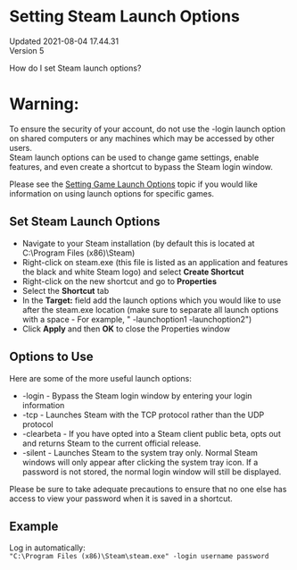 # Setting Steam Launch Options
Updated 2021-08-04 17.44.31  
Version 5  

How do I set Steam launch options?  
  
  # Warning:
To ensure the security of your account, do not use the -login launch option on shared computers or any machines which may be accessed by other users.  
Steam launch options can be used to change game settings, enable features, and even create a shortcut to bypass the Steam login window.  
  
Please see the [Setting Game Launch Options](https://help.steampowered.com/en/faqs/view/7D01-D2DD-D75E-2955) topic if you would like information on using launch options for specific games.  
  
## Set Steam Launch Options
* Navigate to your Steam installation (by default this is located at C:\Program Files (x86)\Steam)
* Right-click on steam.exe (this file is listed as an application and features the black and white Steam logo) and select **Create Shortcut**
* Right-click on the new shortcut and go to **Properties**
* Select the **Shortcut** tab
* In the **Target:** field add the launch options which you would like to use after the steam.exe location (make sure to separate all launch options with a space - For example, " -launchoption1 -launchoption2")
* Click **Apply** and then **OK** to close the Properties window
  
  
## Options to Use
Here are some of the more useful launch options:  
* -login      - Bypass the Steam login window by entering your login information
* -tcp - Launches Steam with the TCP protocol rather than the UDP protocol
* -clearbeta - If you have opted into a Steam client public beta, opts out and returns Steam to the current official release.
* -silent - Launches Steam to the system tray only. Normal Steam windows will only appear after clicking the system tray icon. If a password is not stored, the normal login window will still be displayed.
  
Please be sure to take adequate precautions to ensure that no one else has access to view your password when it is saved in a shortcut.  
  
## Example
Log in automatically:  
`"C:\Program Files (x86)\Steam\steam.exe" -login username password`